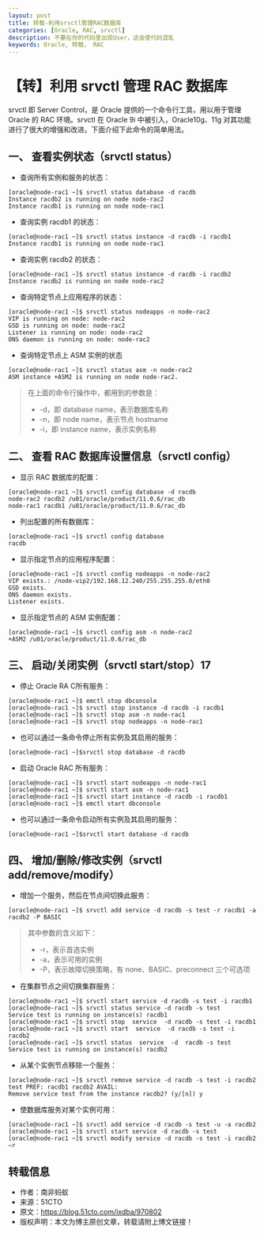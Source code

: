 ```yaml
---
layout: post
title: 转载-利用srvctl管理RAC数据库
categories: [Oracle, RAC, srvctl]
description: 不要在你的代码里出现User，这会使代码混乱
keywords: Oracle, 转载， RAC
---
```


# 【转】利用 srvctl 管理 RAC 数据库

srvctl 即 Server Control，是 Oracle 提供的一个命令行工具，用以用于管理 Oracle 的 RAC 环境。srvctl 在 Oracle 9i 中被引入，Oracle10g、11g 对其功能进行了很大的增强和改进。下面介绍下此命令的简单用法。

## 一、 查看实例状态（srvctl status）

- 查询所有实例和服务的状态：

```shell
[oracle@node-rac1 ~]$ srvctl status database -d racdb
Instance racdb2 is running on node node-rac2
Instance racdb1 is running on node node-rac1
```

- 查询实例 racdb1 的状态：

```shell
[oracle@node-rac1 ~]$ srvctl status instance -d racdb -i racdb1 
Instance racdb1 is running on node node-rac1
```

- 查询实例 racdb2 的状态：

```shell
[oracle@node-rac1 ~]$ srvctl status instance -d racdb -i racdb2
Instance racdb2 is running on node node-rac2
```

- 查询特定节点上应用程序的状态：

```shell
[oracle@node-rac1 ~]$ srvctl status nodeapps -n node-rac2
VIP is running on node: node-rac2
GSD is running on node: node-rac2
Listener is running on node: node-rac2
ONS daemon is running on node: node-rac2
```

- 查询特定节点上 ASM 实例的状态

```shell
[oracle@node-rac1 ~]$ srvctl status asm -n node-rac2
ASM instance +ASM2 is running on node node-rac2.
```

> 在上面的命令行操作中，都用到的参数是：
> 
> - -d，即 database name，表示数据库名称
> - -n，即 node name，表示节点 hostname
> - -i，即 instance name，表示实例名称

## 二、 查看 RAC 数据库设置信息（srvctl config）

- 显示 RAC 数据库的配置：

```shell
[oracle@node-rac1 ~]$ srvctl config database -d racdb
node-rac2 racdb2 /u01/oracle/product/11.0.6/rac_db
node-rac1 racdb1 /u01/oracle/product/11.0.6/rac_db
```

- 列出配置的所有数据库：

```shell
[oracle@node-rac1 ~]$ srvctl config database
racdb
```

- 显示指定节点的应用程序配置：

```shell
[oracle@node-rac1 ~]$ srvctl config nodeapps -n node-rac2
VIP exists.: /node-vip2/192.168.12.240/255.255.255.0/eth0
GSD exists.
ONS daemon exists.
Listener exists.
```

- 显示指定节点的 ASM 实例配置：

```shell
[oracle@node-rac1 ~]$ srvctl config asm -n node-rac2        
+ASM2 /u01/oracle/product/11.0.6/rac_db
```

## 三、 启动/关闭实例（srvctl start/stop）17

- 停止 Oracle RA C所有服务：

```shell
[oracle@node-rac1 ~]$ emctl stop dbconsole
[oracle@node-rac1 ~]$ srvctl stop instance -d racdb -i racdb1
[oracle@node-rac1 ~]$ srvctl stop asm -n node-rac1
[oracle@node-rac1 ~]$ srvctl stop nodeapps -n node-rac1
```

- 也可以通过一条命令停止所有实例及其启用的服务：

```shell
[oracle@node-rac1 ~]$srvctl stop database -d racdb
```

- 启动 Oracle RAC 所有服务：

```shell
[oracle@node-rac1 ~]$ srvctl start nodeapps -n node-rac1
[oracle@node-rac1 ~]$ srvctl start asm -n node-rac1
[oracle@node-rac1 ~]$ srvctl start instance -d racdb -i racdb1
[oracle@node-rac1 ~]$ emctl start dbconsole
```

- 也可以通过一条命令启动所有实例及其启用的服务：

```shell
[oracle@node-rac1 ~]$srvctl start database -d racdb
```

## 四、 增加/删除/修改实例（srvctl add/remove/modify）

- 增加一个服务，然后在节点间切换此服务：

```shell
[oracle@node-rac1 ~]$ srvctl add service -d racdb -s test -r racdb1 -a racdb2 -P BASIC
```

> 其中参数的含义如下：
> 
> - -r，表示首选实例
> - -a，表示可用的实例
> - -P，表示故障切换策略，有 none、BASIC、preconnect 三个可选项

- 在集群节点之间切换集群服务：

```shell
[oracle@node-rac1 ~]$ srvctl start service -d racdb -s test -i racdb1
[oracle@node-rac1 ~]$ srvctl status service -d racdb -s test
Service test is running on instance(s) racdb1
[oracle@node-rac1 ~]$ srvctl stop  service  -d racdb -s test -i racdb1   
[oracle@node-rac1 ~]$ srvctl start  service  -d racdb -s test -i racdb2
[oracle@node-rac1 ~]$ srvctl status  service  -d  racdb -s test
Service test is running on instance(s) racdb2
```

- 从某个实例节点移除一个服务：

```shell
[oracle@node-rac1 ~]$ srvctl remove service -d racdb -s test -i racdb2
test PREF: racdb1 racdb2 AVAIL: 
Remove service test from the instance racdb2? (y/[n]) y
```

- 使数据库服务对某个实例可用：

```shell
[oracle@node-rac1 ~]$ srvctl add service -d racdb -s test -u -a racdb2
[oracle@node-rac1 ~]$ srvctl start service -d racdb -s test           
[oracle@node-rac1 ~]$ srvctl modify service -d racdb -s test -i racdb2 –r
```

## 转载信息

- 作者：南非蚂蚁 
- 来源：51CTO
- 原文：https://blog.51cto.com/ixdba/970802
- 版权声明：本文为博主原创文章，转载请附上博文链接！